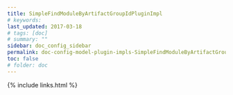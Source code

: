 ```yaml
---
title: SimpleFindModuleByArtifactGroupIdPluginImpl
# keywords:
last_updated: 2017-03-18
# tags: [doc]
# summary: ""
sidebar: doc_config_sidebar
permalink: doc-config-model-plugin-impls-SimpleFindModuleByArtifactGroupIdPluginImpl.html
toc: false
# folder: doc
---
```


{% include links.html %}
